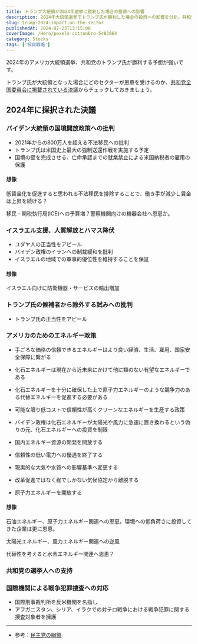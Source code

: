 ```yaml
---
title: トランプ大統領が2024年選挙に勝利した場合の投資への影響
description: 2024年大統領選挙でトランプ氏が勝利した場合の投資への影響を分析。共和党の決議からエネルギー政策(化石燃料・原子力推進、太陽光・風力逆風)、国境管理強化、イスラエル支援などセクター別影響を予想。
slug: trump-2024-impact-on-the-sector
publishedAt: 2024-07-23T13:15:00
coverImage: /Hero/pexels-cottonbro-5483064
category: Stocks
tags: ['投資戦略']
---
```


2024年のアメリカ大統領選挙、共和党のトランプ氏が勝利する予想が強いです。

トランプ氏が大統領となった場合にどのセクターが恩恵を受けるのか、[共和党全国委員会に掲載されている決議](https://gop.com/rules-and-resolutions/)からチェックしておきましょう。

## 2024年に採択された決議

### バイデン大統領の国境開放政策への批判

- 2021年からの800万人を超える不法移民への批判
- トランプ氏は米国史上最大の強制送還作戦を実施する予定
- 国境の壁を完成させる、亡命承認までの就業禁止による米国納税者の雇用の保護

#### 想像

低賃金化を促進すると思われる不法移民を排除することで、働き手が減少し賃金は上昇を続ける？

移民・関税執行局(ICE)への予算増？警察機関向けの機器会社へ恩恵か。

### イスラエル支援、人質解放とハマス降伏

- ユダヤ人の正当性をアピール
- バイデン政権のイランへの制裁緩和を批判
- イスラエルの地域での軍事的優位性を維持することを保証

#### 想像

イスラエル向けに防衛機器・サービスの輸出増加

### トランプ氏の候補者から除外する試みへの批判

- トランプ氏の正当性をアピール

### アメリカのためのエネルギー政策

- 手ごろな価格の信頼できるエネルギーはより良い経済、生活、雇用、国家安全保障に繋がる
- 化石エネルギーは現在から近未来にかけて他に類のない有望なエネルギーである
- 化石エネルギーを十分に確保した上で原子力エネルギーのような競争力のある代替エネルギーを促進する必要がある
- 可能な限り低コストで信頼性が高くクリーンなエネルギーを生産する政策
- バイデン政権は化石エネルギーが太陽光や風力に急速に置き換わるという偽りの元、化石エネルギーへの投資を制限

- 国内エネルギー資源の開発を開放する
- 信頼性の低い電力への優遇を終了する
- 現実的な大気や水質への影響基準へ変更する
- 改革促進ではなく枷でしかない気候協定から離脱する
- 原子力エネルギーを開放する

#### 想像

石油エネルギー、原子力エネルギー関連への恩恵。環境への低負荷さに投資してきた企業は更に恩恵。

太陽光エネルギー、風力エネルギー関連への逆風

代替性を考えると水素エネルギー関連へ恩恵？

### 共和党の選挙人への支持

### 国際機関による戦争犯罪捜査への対応

- 国際刑事裁判所を反米機関を名指し
- アフガニスタン、シリア、イラクでの対テロ戦争における戦争犯罪に関する捜査対象者を擁護

---

- 参考：[民主党の綱領](https://democrats.org/where-we-stand/party-platform/)

